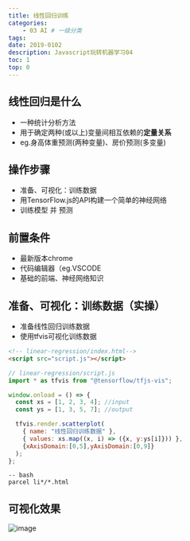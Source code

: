 ```yaml
---
title: 线性回归训练
categories:
    - 03 AI # 一级分类
tags:
date: 2019-0102
description: Javascript玩转机器学习04
toc: 1
top: 0
---
```


## 线性回归是什么
- 一种统计分析方法
- 用于确定两种(或以上)变量间相互依赖的**定量关系**
- eg.身高体重预测(两种变量)、房价预测(多变量)


## 操作步骤
- 准备、可视化：训练数据
- 用TensorFlow.js的API构建一个简单的神经网络
- 训练模型 并 预测

## 前置条件
- 最新版本chrome
- 代码编辑器（eg.VSCODE
- 基础的前端、神经网络知识

## 准备、可视化：训练数据（实操）
- 准备线性回归训练数据
- 使用tfvis可视化训练数据


```html
<!-- linear-regression/index.html-->
<script src="script.js"></script>
```
```js
// linear-regression/script.js
import * as tfvis from "@tensorflow/tfjs-vis";

window.onload = () => {
  const xs = [1, 2, 3, 4]; //input
  const ys = [1, 3, 5, 7]; //output

  tfvis.render.scatterplot(
    { name: "线性回归训练数据" },
    { values: xs.map((x, i) => ({x, y:ys[i]})) },
    {xAxisDomain:[0,5],yAxisDomain:[0,9]}
  );
};

```

```
-- bash
parcel li*/*.html
```

## 可视化效果
![image](/images/ai/17.png)